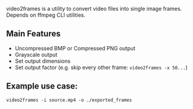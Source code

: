 video2frames is a utility to convert video files into single image frames. Depends on ffmpeg CLI utilities.

## Main Features
- Uncompressed BMP or Compressed PNG output
- Grayscale output
- Set output dimensions
- Set output factor (e.g. skip every other frame: `video2frames -x 50...`)

## Example use case:

`video2frames -i source.mp4 -o ./exported_frames`
